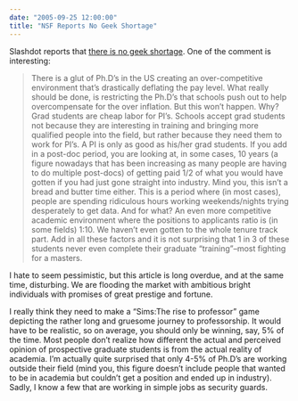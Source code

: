 ```yaml
---
date: "2005-09-25 12:00:00"
title: "NSF Reports No Geek Shortage"
---
```




Slashdot reports that [there is no geek shortage](http://news.slashdot.org/story/05/09/25/0230219/nsf-reports-no-geek-shortage). One of the comment is interesting:

> There is a glut of Ph.D&rsquo;s in the US creating an over-competitive environment that&rsquo;s drastically deflating the pay level. What really should be done, is restricting the Ph.D&rsquo;s that schools push out to help overcompensate for the over inflation. But this won&rsquo;t happen. Why? Grad students are cheap labor for PI&rsquo;s. Schools accept grad students not because they are interesting in training and bringing more qualified people into the field, but rather because they need them to work for PI&rsquo;s. A PI is only as good as his/her grad students. If you add in a post-doc period, you are looking at, in some cases, 10 years (a figure nowadays that has been increasing as many people are having to do multiple post-docs) of getting paid 1/2 of what you would have gotten if you had just gone straight into industry. Mind you, this isn&rsquo;t a bread and butter time either. This is a period where (in most cases), people are spending ridiculous hours working weekends/nights trying desperately to get data. And for what? An even more competitive academic environment where the positions to applicants ratio is (in some fields) 1:10. We haven&rsquo;t even gotten to the whole tenure track part. Add in all these factors and it is not surprising that 1 in 3 of these students never even complete their graduate &ldquo;training&rdquo;&#8211;most fighting for a masters.

I hate to seem pessimistic, but this article is long overdue, and at the same time, disturbing. We are flooding the market with ambitious bright individuals with promises of great prestige and fortune.

I really think they need to make a &ldquo;Sims:The rise to professor&rdquo; game depicting the rather long and gruesome journey to professorship. It would have to be realistic, so on average, you should only be winning, say, 5% of the time. Most people don&rsquo;t realize how different the actual and perceived opinion of prospective graduate students is from the actual reality of academia. I&rsquo;m actually quite surprised that only 4-5% of Ph.D&rsquo;s are working outside their field (mind you, this figure doesn&rsquo;t include people that wanted to be in academia but couldn&rsquo;t get a position and ended up in industry). Sadly, I know a few that are working in simple jobs as security guards.


